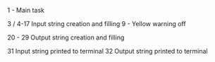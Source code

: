 1 - Main task

3 / 4-17 Input string creation and filling
9 - Yellow warning off

20 - 29 Output string creation and filling

31 Input string printed to terminal
32 Output string printed to terminal